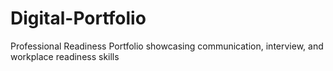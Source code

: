 # Digital-Portfolio
Professional Readiness Portfolio showcasing communication, interview, and workplace readiness skills
